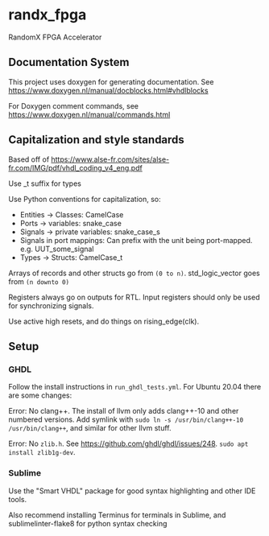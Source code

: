 # randx_fpga
RandomX FPGA Accelerator

## Documentation System

This project uses doxygen for generating documentation. See https://www.doxygen.nl/manual/docblocks.html#vhdlblocks

For Doxygen comment commands, see https://www.doxygen.nl/manual/commands.html


## Capitalization and style standards

Based off of https://www.alse-fr.com/sites/alse-fr.com/IMG/pdf/vhdl_coding_v4_eng.pdf

Use \_t suffix for types

Use Python conventions for capitalization, so:

- Entities -> Classes: CamelCase
- Ports -> variables: snake\_case
- Signals -> private variables: snake\_case_s
- Signals in port mappings: Can prefix with the unit being port-mapped. e.g. UUT\_some\_signal
- Types -> Structs: CamelCase_t

Arrays of records and other structs go from `(0 to n)`. std_logic_vector goes from `(n downto 0)`

Registers always go on outputs for RTL. Input registers should only be used for synchronizing signals.

Use active high resets, and do things on rising_edge(clk).

## Setup

### GHDL

Follow the install instructions in `run_ghdl_tests.yml`. For Ubuntu 20.04 there are some changes:

Error: No clang++. The install of llvm only adds clang++-10 and other numbered versions. Add symlink with `sudo ln -s /usr/bin/clang++-10 /usr/bin/clang++`, and similar for other llvm stuff.

Error: No `zlib.h`. See https://github.com/ghdl/ghdl/issues/248. `sudo apt install zlib1g-dev`.

### Sublime

Use the "Smart VHDL" package for good syntax highlighting and other IDE tools.

Also recommend installing Terminus for terminals in Sublime, and sublimelinter-flake8 for python syntax checking
